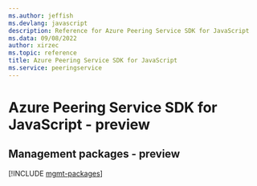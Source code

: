 ```yaml
---
ms.author: jeffish
ms.devlang: javascript
description: Reference for Azure Peering Service SDK for JavaScript
ms.data: 09/08/2022
author: xirzec
ms.topic: reference
title: Azure Peering Service SDK for JavaScript
ms.service: peeringservice
---
```

# Azure Peering Service SDK for JavaScript - preview

## Management packages - preview
[!INCLUDE [mgmt-packages](peering-service-mgmt-index.md)]
